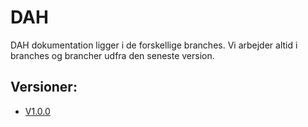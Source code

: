 # DAH
DAH dokumentation ligger i de forskellige branches. 
Vi arbejder altid i branches og brancher udfra den seneste version. 

## Versioner: 

* [V1.0.0](https://github.com/RKKPdk/RKKP.afdDI.Webservice.DAH/tree/v1.0.0)

